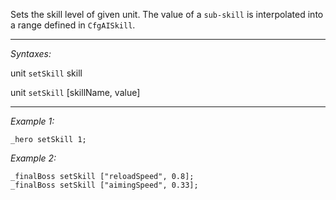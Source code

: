 Sets the skill level of given unit. The value of a `sub-skill` is interpolated into a range defined in `CfgAISkill`.


---
*Syntaxes:*

unit `setSkill` skill

unit `setSkill` [skillName, value]

---
*Example 1:*

```sqf
_hero setSkill 1;
```

*Example 2:*

```sqf
_finalBoss setSkill ["reloadSpeed", 0.8];
_finalBoss setSkill ["aimingSpeed", 0.33];
```